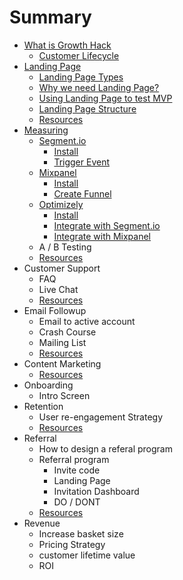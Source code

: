 # Summary

* [What is Growth Hack](chapter01-0.md)
   - [Customer Lifecycle](chapter01-1.md)
* [Landing Page](chapter02-0.md)
   - [Landing Page Types](chapter02-1.md)
   - [Why we need Landing Page?](chapter02-2.md)
   - [Using Landing Page to test MVP](chapter02-3.md)
   - [Landing Page Structure](chapter02-4.md)
   - [Resources](chapter02-n.md)
* [Measuring](chapter03-0.md)
   - [Segment.io](chapter03-1.md)
      - [Install](chapter03-1.md)
      - [Trigger Event](chapter03-1-1.md)
   - [Mixpanel](chapter03-2.md)
      - [Install](chapter03-2.md)
      - [Create Funnel](chapter03-2-1.md)
   - [Optimizely](chapter03-3.md)
      - [Install](chapter03-3.md)
      - [Integrate with Segment.io](chapter03-3-1.md)
      - [Integrate with Mixpanel](chapter03-3-1.md)      
   - A / B Testing
   - [Resources](chapter03-n.md)
* Customer Support
  - FAQ
  - Live Chat
  - [Resources](chapter04-n.md)
* Email Followup
  - Email to active account
  - Crash Course
  - Mailing List
  - [Resources](chapter05-n.md)
* Content Marketing
  - [Resources](chapter06-n.md)
* Onboarding
  - Intro Screen
* Retention
  - User re-engagement Strategy
  - [Resources](chapter08-n.md)
* Referral
  - How to design a referal program
  - Referral program
    - Invite code
    - Landing Page
    - Invitation Dashboard
    - DO / DONT
  - [Resources](chapter09-n.md)
* Revenue
  - Increase basket size
  - Pricing Strategy
  - customer lifetime value
  - ROI

